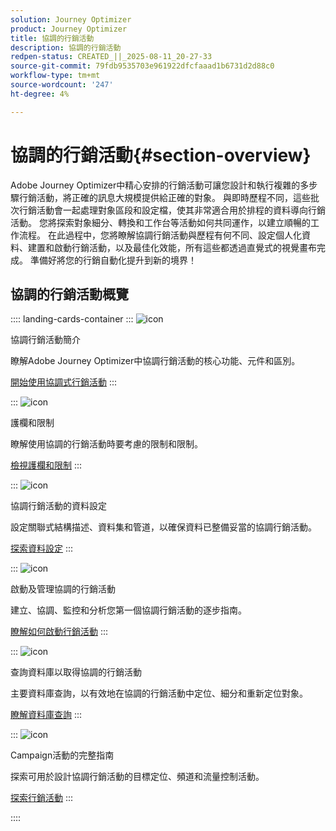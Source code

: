 ```yaml
---
solution: Journey Optimizer
product: Journey Optimizer
title: 協調的行銷活動
description: 協調的行銷活動
redpen-status: CREATED_||_2025-08-11_20-27-33
source-git-commit: 79fdb9535703e961922dfcfaaad1b6731d2d88c0
workflow-type: tm+mt
source-wordcount: '247'
ht-degree: 4%

---
```



# 協調的行銷活動{#section-overview}

Adobe Journey Optimizer中精心安排的行銷活動可讓您設計和執行複雜的多步驟行銷活動，將正確的訊息大規模提供給正確的對象。 與即時歷程不同，這些批次行銷活動會一起處理對象區段和設定檔，使其非常適合用於排程的資料導向行銷活動。 您將探索對象細分、轉換和工作台等活動如何共同運作，以建立順暢的工作流程。 在此過程中，您將瞭解協調行銷活動與歷程有何不同、設定個人化資料、建置和啟動行銷活動，以及最佳化效能，所有這些都透過直覺式的視覺畫布完成。 準備好將您的行銷自動化提升到新的境界！

## 協調的行銷活動概覽

:::: landing-cards-container
:::
![icon](https://cdn.experienceleague.adobe.com/icons/book.svg)

協調行銷活動簡介

瞭解Adobe Journey Optimizer中協調行銷活動的核心功能、元件和區別。

[開始使用協調式行銷活動](../using/orchestrated/gs-orchestrated-campaigns.md)
:::

:::
![icon](https://cdn.experienceleague.adobe.com/icons/shield-halved.svg)

護欄和限制

瞭解使用協調的行銷活動時要考慮的限制和限制。

[檢視護欄和限制](../using/orchestrated/guardrails.md)
:::

:::
![icon](https://cdn.experienceleague.adobe.com/icons/gear.svg)

協調行銷活動的資料設定

設定關聯式結構描述、資料集和管道，以確保資料已整備妥當的協調行銷活動。

[探索資料設定](data-configuration-landing-page.md)
:::

:::
![icon](https://cdn.experienceleague.adobe.com/icons/circle-play.svg)

啟動及管理協調的行銷活動

建立、協調、監控和分析您第一個協調行銷活動的逐步指南。

[瞭解如何啟動行銷活動](launch-landing-page.md)
:::

:::
![icon](https://cdn.experienceleague.adobe.com/icons/code-branch.svg)

查詢資料庫以取得協調的行銷活動

主要資料庫查詢，以有效地在協調的行銷活動中定位、細分和重新定位對象。

[瞭解資料庫查詢](query-database-landing-page.md)
:::

:::
![icon](https://cdn.experienceleague.adobe.com/icons/puzzle-piece.svg)

Campaign活動的完整指南

探索可用於設計協調行銷活動的目標定位、頻道和流量控制活動。

[探索行銷活動](design-campaigns-landing-page.md)
:::

::::
